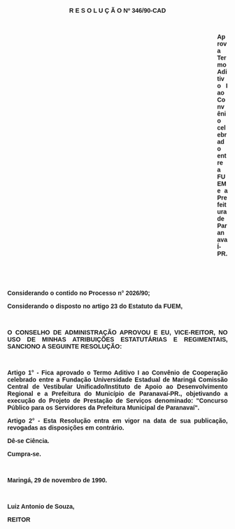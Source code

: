 <BODY>

<B><FONT FACE="Arial"><P ALIGN="CENTER">R E S O L U &Ccedil; &Atilde; O  Nº 346/90-CAD</P>
<P ALIGN="JUSTIFY"></P>
<P ALIGN="JUSTIFY">&nbsp;</P><DIR>
<DIR>
<DIR>
<DIR>
<DIR>
<DIR>
<DIR>
<DIR>
<DIR>
<DIR>
<DIR>
<DIR>

<P ALIGN="JUSTIFY">Aprova Termo Aditivo I ao Conv&ecirc;nio celebrado entre a FUEM e a Prefeitura de Paranava&Iacute;-PR.</P>
<P ALIGN="JUSTIFY"></P>
<P ALIGN="JUSTIFY">&nbsp;</P>
</B><P ALIGN="JUSTIFY">&nbsp;</P></DIR>
</DIR>
</DIR>
</DIR>
</DIR>
</DIR>
</DIR>
</DIR>
</DIR>
</DIR>
</DIR>
</DIR>

<P ALIGN="JUSTIFY">Considerando o contido no Processo n° 2026/90; </P>
<P ALIGN="JUSTIFY">Considerando o disposto no artigo 23 do Estatuto da FUEM,</P>
<P ALIGN="JUSTIFY"></P>
<P ALIGN="JUSTIFY">&nbsp;</P>
<B><P ALIGN="JUSTIFY">O CONSELHO DE ADMINISTRA&Ccedil;&Atilde;O APROVOU E EU, VICE-REITOR, NO USO DE MINHAS ATRIBUI&Ccedil;&Otilde;ES ESTATUT&Aacute;RIAS E REGIMENTAIS, SANCIONO A SEGUINTE RESOLU&Ccedil;&Atilde;O:</P>
</B><P ALIGN="JUSTIFY"></P>
<P ALIGN="JUSTIFY">&nbsp;</P>
<P ALIGN="JUSTIFY">Artigo 1° - Fica aprovado o Termo Aditivo I ao Conv&ecirc;nio de Coopera&ccedil;&atilde;o celebrado entre a Funda&ccedil;&atilde;o Universidade Estadual de Maring&aacute; Comiss&atilde;o Central de Vestibular Unificado/Instituto de Apoio ao Desenvolvimento Regional e a Prefeitura do Munic&iacute;pio de Paranava&iacute;-PR., objetivando a execu&ccedil;&atilde;o do Projeto de Presta&ccedil;&atilde;o de Servi&ccedil;os denominado: "Concurso P&uacute;blico para os Servidores da Prefeitura Municipal de Paranava&iacute;".</P>
<P ALIGN="JUSTIFY">Artigo 2° - Esta Resolu&ccedil;&atilde;o entra em vigor na data de sua publica&ccedil;&atilde;o, revogadas as disposi&ccedil;&otilde;es em contr&aacute;rio.</P>
<P ALIGN="JUSTIFY">D&ecirc;-se Ci&ecirc;ncia.</P>
<P ALIGN="JUSTIFY">Cumpra-se.</P>
<P ALIGN="JUSTIFY"></P>
<P ALIGN="JUSTIFY">&nbsp;</P>
<P ALIGN="JUSTIFY">&#9;Maring&aacute;, 29 de novembro de 1990.</P>
<P ALIGN="JUSTIFY"></P>
<P ALIGN="JUSTIFY">&nbsp;</P>
<P ALIGN="JUSTIFY">&#9;Luiz Antonio de Souza,</P>
<P ALIGN="JUSTIFY">&#9;REITOR</P></FONT></BODY>
